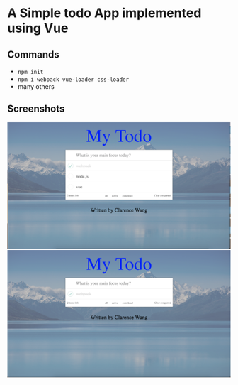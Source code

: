 # A Simple todo App implemented using Vue
## Commands
- `npm init`
- `npm i webpack vue-loader css-loader`
- many others

## Screenshots
<img src="screenshots/1.png">
<img src="screenshots/2.png">
